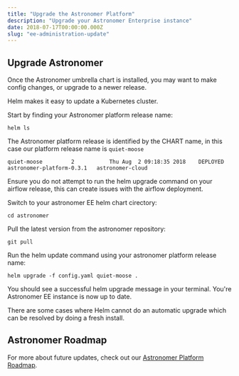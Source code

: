 ```yaml
---
title: "Upgrade the Astronomer Platform"
description: "Upgrade your Astronomer Enterprise instance"
date: 2018-07-17T00:00:00.000Z
slug: "ee-administration-update"
---
```


## Upgrade Astronomer

Once the Astronomer umbrella chart is installed, you may want to make config changes, or upgrade to a newer release.

Helm makes it easy to update a Kubernetes cluster.

Start by finding your Astronomer platform release name:

```
helm ls
```

The Astronomer platform release is identified by the CHART name, in this case our platform release name is `quiet-moose`

```
quiet-moose        	2       	Thu Aug  2 09:18:35 2018	DEPLOYED	astronomer-platform-0.3.1	astronomer-cloud
```

Ensure you do not attempt to run the helm upgrade command on your airflow release, this can create issues with the airflow deployment.

Switch to your astronomer EE helm chart cirectory:

```
cd astronomer
```

Pull the latest version from the astronomer repository:

```
git pull
```

Run the helm update command using your astronomer platform release name:

```
helm upgrade -f config.yaml quiet-moose .
```

You should see a successful helm upgrade message in your terminal. You're Astronomer EE instance is now up to date.

There are some cases where Helm cannot do an automatic upgrade which can be resolved by doing a fresh install.

## Astronomer Roadmap

For more about future updates, check out our [Astronomer Platform Roadmap](https://www.astronomer.io/docs/roadmap/).
